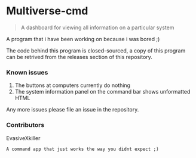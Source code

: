 # Multiverse-cmd

> A dashboard for viewing all information on a particular system

A program that i have been working on because i was bored ;)

The code behind this program is closed-sourced, a copy of this program can be retrived from the releases section of this repository.

### Known issues
1. The buttons at computers currently do nothing
2. The system information panel on the command bar shows unformatted HTML

Any more issues please file an issue in the repository.

### Contributors
EvasiveXkiller
```
A command app that just works the way you didnt expect ;)
```
